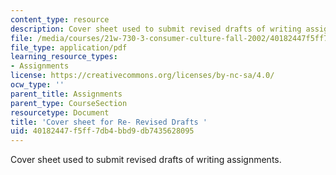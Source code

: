 ```yaml
---
content_type: resource
description: Cover sheet used to submit revised drafts of writing assignments.
file: /media/courses/21w-730-3-consumer-culture-fall-2002/40182447f5ff7db4bbd9db7435628095_f2_re_reacov_sht.pdf
file_type: application/pdf
learning_resource_types:
- Assignments
license: https://creativecommons.org/licenses/by-nc-sa/4.0/
ocw_type: ''
parent_title: Assignments
parent_type: CourseSection
resourcetype: Document
title: 'Cover sheet for Re- Revised Drafts '
uid: 40182447-f5ff-7db4-bbd9-db7435628095
---
```

Cover sheet used to submit revised drafts of writing assignments.